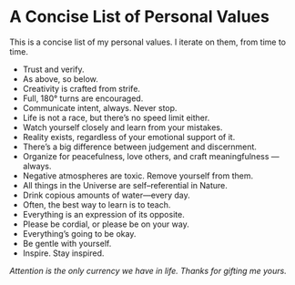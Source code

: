 # A Concise List of Personal Values

This is a concise list of my personal values. I iterate on them, from time to time.

- Trust and verify.
- As above, so below.
- Creativity is crafted from strife.
- Full, 180° turns are encouraged.
- Communicate intent, always. Never stop.
- Life is not a race, but there’s no speed limit either.
- Watch yourself closely and learn from your mistakes.
- Reality exists, regardless of your emotional support of it.
- There’s a big difference between judgement and discernment.
- Organize for peacefulness, love others, and craft meaningfulness — always.
- Negative atmospheres are toxic. Remove yourself from them.
- All things in the Universe are self–referential in Nature.
- Drink copious amounts of water—every day.
- Often, the best way to learn is to teach.
- Everything is an expression of its opposite.
- Please be cordial, or please be on your way.
- Everything’s going to be okay.
- Be gentle with yourself.
- Inspire. Stay inspired.


*Attention is the only currency we have in life. Thanks for gifting me yours.*
